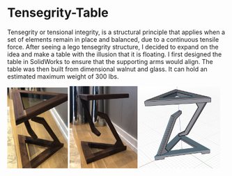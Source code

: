 # Tensegrity-Table
Tensegrity or tensional integrity, is a structural principle that applies when a set of elements remain in place and balanced, due to a continuous tensile force. After seeing a lego tensegrity structure, I decided to expand on the idea and make a table with the illusion that it is floating. I first designed the table in SolidWorks to ensure that the supporting arms would align. The table was then built from dimensional walnut and glass. It can hold an estimated maximum weight of 300 lbs.

<img src="https://github.com/Eohayon/Tensegrity-Table/blob/main/Pictures/TOP.png" width="27.5%" height="27.5%"> <img src="https://github.com/Eohayon/Tensegrity-Table/blob/main/Pictures/SIDE.png" width="31%" height="31%"> <img src="https://github.com/Eohayon/Tensegrity-Table/blob/main/Pictures/CAD.png" width="37%" height="37%">
